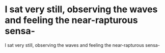 # I sat very still, observing the waves and feeling the near-rapturous sensa-

I sat very still, observing the waves and feeling the near-rapturous sensa-